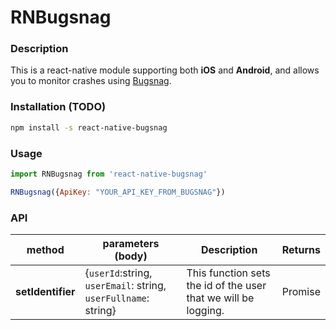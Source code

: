 # RNBugsnag

### Description
This is a react-native module supporting both **iOS** and **Android**, and allows you to monitor crashes using [Bugsnag](https://bugsnag.com/).


### Installation (TODO)

```bash
npm install -s react-native-bugsnag
```


### Usage

```js
import RNBugsnag from 'react-native-bugsnag'

RNBugsnag({ApiKey: "YOUR_API_KEY_FROM_BUGSNAG"})
```


### API

| method | parameters (body) | Description | Returns|
|---------------|-------------------------------------------------|--------------------------------------------------------------|-----|
| **setIdentifier** | {`userId`:string, `userEmail`: string, `userFullname`: string} |  This function sets the id of the user that we will be logging.| Promise |
